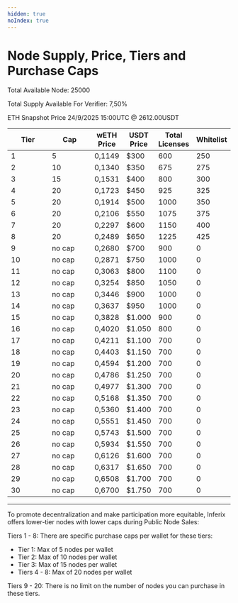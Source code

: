 ```yaml
---
hidden: true
noIndex: true
---
```


# Node Supply, Price, Tiers and Purchase Caps

Total Available Node: 25000

Total Supply Available For Verifier: 7,50%

ETH Snapshot Price 24/9/2025 15:00UTC @ 2612.00USDT

<table><thead><tr><th width="82">Tier</th><th width="86">Cap</th><th>wETH Price</th><th>USDT Price</th><th>Total Licenses</th><th>Whitelist</th></tr></thead><tbody><tr><td>1</td><td>5</td><td>0,1149</td><td>$300</td><td>600</td><td>250</td></tr><tr><td>2</td><td>10</td><td>0,1340</td><td>$350</td><td>675</td><td>275</td></tr><tr><td>3</td><td>15</td><td>0,1531</td><td>$400</td><td>800</td><td>300</td></tr><tr><td>4</td><td>20</td><td>0,1723</td><td>$450</td><td>925</td><td>325</td></tr><tr><td>5</td><td>20</td><td>0,1914</td><td>$500</td><td>1000</td><td>350</td></tr><tr><td>6</td><td>20</td><td>0,2106</td><td>$550</td><td>1075</td><td>375</td></tr><tr><td>7</td><td>20</td><td>0,2297</td><td>$600</td><td>1150</td><td>400</td></tr><tr><td>8</td><td>20</td><td>0,2489</td><td>$650</td><td>1225</td><td>425</td></tr><tr><td>9</td><td>no cap</td><td>0,2680</td><td>$700</td><td>900</td><td>0</td></tr><tr><td>10</td><td>no cap</td><td>0,2871</td><td>$750</td><td>1000</td><td>0</td></tr><tr><td>11</td><td>no cap</td><td>0,3063</td><td>$800</td><td>1100</td><td>0</td></tr><tr><td>12</td><td>no cap</td><td>0,3254</td><td>$850</td><td>1050</td><td>0</td></tr><tr><td>13</td><td>no cap</td><td>0,3446</td><td>$900</td><td>1000</td><td>0</td></tr><tr><td>14</td><td>no cap</td><td>0,3637</td><td>$950</td><td>1000</td><td>0</td></tr><tr><td>15</td><td>no cap</td><td>0,3828</td><td>$1.000</td><td>900</td><td>0</td></tr><tr><td>16</td><td>no cap</td><td>0,4020</td><td>$1.050</td><td>800</td><td>0</td></tr><tr><td>17</td><td>no cap</td><td>0,4211</td><td>$1.100</td><td>700</td><td>0</td></tr><tr><td>18</td><td>no cap</td><td>0,4403</td><td>$1.150</td><td>700</td><td>0</td></tr><tr><td>19</td><td>no cap</td><td>0,4594</td><td>$1.200</td><td>700</td><td>0</td></tr><tr><td>20</td><td>no cap</td><td>0,4786</td><td>$1.250</td><td>700</td><td>0</td></tr><tr><td>21</td><td>no cap</td><td>0,4977</td><td>$1.300</td><td>700</td><td>0</td></tr><tr><td>22</td><td>no cap</td><td>0,5168</td><td>$1.350</td><td>700</td><td>0</td></tr><tr><td>23</td><td>no cap</td><td>0,5360</td><td>$1.400</td><td>700</td><td>0</td></tr><tr><td>24</td><td>no cap</td><td>0,5551</td><td>$1.450</td><td>700</td><td>0</td></tr><tr><td>25</td><td>no cap</td><td>0,5743</td><td>$1.500</td><td>700</td><td>0</td></tr><tr><td>26</td><td>no cap</td><td>0,5934</td><td>$1.550</td><td>700</td><td>0</td></tr><tr><td>27</td><td>no cap</td><td>0,6126</td><td>$1.600</td><td>700</td><td>0</td></tr><tr><td>28</td><td>no cap</td><td>0,6317</td><td>$1.650</td><td>700</td><td>0</td></tr><tr><td>29</td><td>no cap</td><td>0,6508</td><td>$1.700</td><td>700</td><td>0</td></tr><tr><td>30</td><td>no cap</td><td>0,6700</td><td>$1.750</td><td>700</td><td>0</td></tr></tbody></table>

***

To promote decentralization and make participation more equitable, Inferix offers lower-tier nodes with lower caps during Public Node Sales:

Tiers 1 - 8: There are specific purchase caps per wallet for these tiers:

* Tier 1: Max of 5 nodes per wallet
* Tier 2: Max of 10 nodes per wallet
* Tier 3: Max of 15 nodes per wallet
* Tiers 4 - 8: Max of 20 nodes per wallet

Tiers 9 - 20: There is no limit on the number of nodes you can purchase in these tiers.

